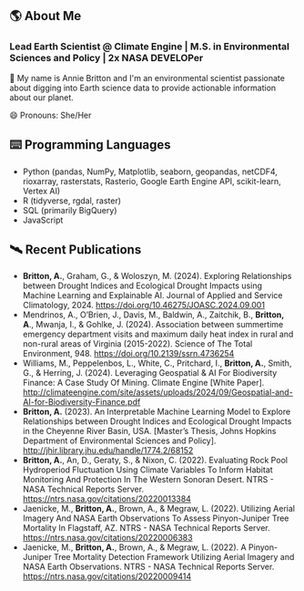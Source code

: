 ## 🌎 About Me

### **Lead Earth Scientist @ Climate Engine | M.S. in Environmental Sciences and Policy | 2x NASA DEVELOPer**

👋 My name is Annie Britton and I'm an environmental scientist passionate about digging into Earth science data to provide actionable information about our planet.

😄 Pronouns: She/Her

## ⌨️ Programming Languages
- Python (pandas, NumPy, Matplotlib, seaborn, geopandas, netCDF4, rioxarray, rasterstats, Rasterio, Google Earth Engine API, scikit-learn, Vertex AI)
- R (tidyverse, rgdal, raster)
- SQL (primarily BigQuery)
- JavaScript

## 🛰️ Recent Publications

- **Britton, A.**, Graham, G., & Woloszyn, M. (2024). Exploring Relationships between Drought Indices and Ecological Drought Impacts using Machine Learning and Explainable AI. Journal of Applied and Service Climatology, 2024. https://doi.org/10.46275/JOASC.2024.09.001
- Mendrinos, A., O’Brien, J., Davis, M., Baldwin, A., Zaitchik, B., **Britton, A**., Mwanja, I., & Gohlke, J. (2024). Association between summertime emergency department visits and maximum daily heat index in rural and non-rural areas of Virginia (2015-2022). Science of The Total Environment, 948. https://doi.org/10.2139/ssrn.4736254
- Williams, M., Peppelenbos, L., White, C., Pritchard, I., **Britton, A.**, Smith, G., & Herring, J. (2024). Leveraging Geospatial & AI For Biodiversity Finance: A Case Study Of Mining. Climate Engine [White Paper]. http://climateengine.com/site/assets/uploads/2024/09/Geospatial-and-AI-for-Biodiversity-Finance.pdf
- **Britton, A.** (2023). An Interpretable Machine Learning Model to Explore Relationships between Drought Indices and Ecological Drought Impacts in the Cheyenne River Basin, USA. [Master’s Thesis, Johns Hopkins Department of Environmental Sciences and Policy]. http://jhir.library.jhu.edu/handle/1774.2/68152
- **Britton, A.**, An, D., Geraty, S., & Nixon, C. (2022). Evaluating Rock Pool Hydroperiod Fluctuation Using Climate Variables To Inform Habitat Monitoring And Protection In The Western Sonoran Desert. NTRS - NASA Technical Reports Server. https://ntrs.nasa.gov/citations/20220013384
- Jaenicke, M., **Britton, A.**, Brown, A., & Megraw, L. (2022). Utilizing Aerial Imagery And NASA Earth Observations To Assess Pinyon-Juniper Tree Mortality In Flagstaff, AZ. NTRS - NASA Technical Reports Server. https://ntrs.nasa.gov/citations/20220006383
- Jaenicke, M., **Britton, A.**, Brown, A., & Megraw, L. (2022). A Pinyon-Juniper Tree Mortality Detection Framework Utilizing Aerial Imagery and NASA Earth Observations. NTRS - NASA Technical Reports Server. https://ntrs.nasa.gov/citations/20220009414

